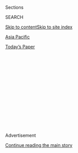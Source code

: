 <div id="app">

<div>

<div>

<div>

<div class="NYTAppHideMasthead css-1q2w90k e1suatyy0">

<div class="section css-ui9rw0 e1suatyy2">

<div class="css-eph4ug er09x8g0">

<div class="css-6n7j50">

</div>

<span class="css-1dv1kvn">Sections</span>

<div class="css-10488qs">

<span class="css-1dv1kvn">SEARCH</span>

</div>

[Skip to content](#site-content)[Skip to site index](#site-index)

</div>

<div id="masthead-section-label" class="css-1wr3we4 eaxe0e00">

[Asia
Pacific](https://www.nytimes3xbfgragh.onion/section/world/asia)

</div>

<div class="css-10698na e1huz5gh0">

</div>

</div>

<div id="masthead-bar-one" class="section hasLinks css-15hmgas e1csuq9d3">

<div class="css-uqyvli e1csuq9d0">

</div>

<div class="css-1uqjmks e1csuq9d1">

</div>

<div class="css-9e9ivx">

[](https://myaccount.nytimes3xbfgragh.onion/auth/login?response_type=cookie&client_id=vi)

</div>

<div class="css-1bvtpon e1csuq9d2">

[Today’s
Paper](https://www.nytimes3xbfgragh.onion/section/todayspaper)

</div>

</div>

</div>

</div>

<div data-aria-hidden="false">

<div id="site-content" data-role="main">

<div>

<div class="css-1aor85t" style="opacity:0.000000001;z-index:-1;visibility:hidden">

<div class="css-1hqnpie">

<div class="css-epjblv">

<span class="css-17xtcya">[Asia
Pacific](/section/world/asia)</span><span class="css-x15j1o">|</span><span class="css-fwqvlz">Students
Among Hundreds Missing After South Korean Ferry
Sinks</span>

</div>

<div class="css-k008qs">

<div class="css-1iwv8en">

<span class="css-18z7m18"></span>

<div>

</div>

</div>

<span class="css-1n6z4y">https://nyti.ms/1jJEp8y</span>

<div class="css-1705lsu">

<div class="css-4xjgmj">

<div class="css-4skfbu" data-role="toolbar" data-aria-label="Social Media Share buttons, Save button, and Comments Panel with current comment count" data-testid="share-tools">

  - 
  - 
  - 
  - 
    
    <div class="css-6n7j50">
    
    </div>

  - 

</div>

</div>

</div>

</div>

</div>

</div>

<div class="css-13pd83m">

</div>

<div id="top-wrapper" class="css-1sy8kpn">

<div id="top-slug" class="css-l9onyx">

Advertisement

</div>

[Continue reading the main
story](#after-top)

<div class="ad top-wrapper" style="text-align:center;height:100%;display:block;min-height:250px">

<div id="top" class="place-ad" data-position="top" data-size-key="top">

</div>

</div>

<div id="after-top">

</div>

</div>

<div id="sponsor-wrapper" class="css-1hyfx7x">

<div id="sponsor-slug" class="css-19vbshk">

Supported by

</div>

[Continue reading the main
story](#after-sponsor)

<div id="sponsor" class="ad sponsor-wrapper" style="text-align:center;height:100%;display:block">

</div>

<div id="after-sponsor">

</div>

</div>

<div class="css-1vkm6nb ehdk2mb0">

# Students Among Hundreds Missing After South Korean Ferry Sinks

</div>

<div class="css-11hetc6 sizeMedium">

<div class="css-c955wn" data-role="region" data-aria-label="Slideshow of Divers Search Sunken Ferry">

<div class="css-1r9a6mz">

<div class="css-jnx78g">

<div class="css-1dv1kvn">

Slide 1 of 10
<span id="SW1hZ2U6bnl0Oi8vaW1hZ2UvODAyYTAyYWEtMDU2Ni01ZDM5LWFjZWMtY2U1NzAyMjEzNjY5-0"></span>

</div>

<span class="css-g89h0y" data-aria-hidden="true"><span class="css-1gurbbl" data-amp-bind-class="[&#39;css-1gurbbl&#39;, &#39;css-1gurbbl&#39;][+undefined % 2]" data-amp-bind-text="+undefined + 1" data-testid="slideshow-inline--counter-cur">1</span><span>/</span><span data-testid="slideshow-inline--counter-total">10</span></span>

</div>

<div class="css-10gezm4">

</div>

<div class="css-r6z5ec" style="position:relative">

<div class="css-1ctlbr7">

<div class="css-14e0s5u">

<div class="css-10gyqb e1wuipb50">

</div>

<div class="css-1ms7lv3 e1wuipb50">

</div>

<div class="css-1ms7lv3 e1wuipb50">

</div>

<div class="css-1ms7lv3 e1wuipb50">

</div>

<div class="css-1ms7lv3 e1wuipb50">

</div>

<div class="css-1ms7lv3 e1wuipb50">

</div>

<div class="css-1ms7lv3 e1wuipb50">

</div>

<div class="css-1ms7lv3 e1wuipb50">

</div>

<div class="css-1ms7lv3 e1wuipb50">

</div>

<div class="css-1ms7lv3 e1wuipb50">

</div>

</div>

<div class="css-500tfg">

</div>

</div>

<div class="css-1m2gac3">

<span class="css-ti7mx e13ogyst0"></span>

Members of South Korean Ship Salvage Unit searched for passengers on
Thursday.

<span class="css-cnj6d5 e1z0qqy90" itemprop="copyrightHolder"><span class="css-1ly73wi e1tej78p0">Credit...</span><span>Yonhap,
via Reuters</span></span>

</div>

</div>

</div>

  - ![<span class="css-ti7mx e13ogyst0"></span> ¶ Members of South
    Korean Ship Salvage Unit searched for passengers on Thursday. ¶
    <span class="css-cnj6d5 e1z0qqy90" itemprop="copyrightHolder"><span class="css-1ly73wi e1tej78p0">Credit...</span><span>Yonhap,
    via
    Reuters</span></span>](https://static01.graylady3jvrrxbe.onion/images/2014/04/17/world/17korea10/17korea10-superJumbo.jpg)

  - ![<span class="css-ti7mx e13ogyst0"></span> ¶ Rescue workers, in
    black, helped passengers on the South Korean ferry Sewol, which sank
    on Wednesday off South Korea’s coast. ¶
    <span class="css-cnj6d5 e1z0qqy90" itemprop="copyrightHolder"><span class="css-1ly73wi e1tej78p0">Credit...</span><span>Korea
    Coast Guard, via News1 and
    Reuters</span></span>](https://static01.graylady3jvrrxbe.onion/images/2014/04/17/world/korea-ss/korea-ss-superJumbo-v2.jpg)

  - ![<span class="css-ti7mx e13ogyst0"></span> ¶ Relatives waited for
    word of missing passengers. ¶
    <span class="css-cnj6d5 e1z0qqy90" itemprop="copyrightHolder"><span class="css-1ly73wi e1tej78p0">Credit...</span><span>Jung
    Yeon-Je/Agence France-Presse — Getty
    Images</span></span>](https://static01.graylady3jvrrxbe.onion/images/2014/04/16/world/asia/17ferry-ss-slide-R4Z9/17ferry-ss-slide-R4Z9-superJumbo.jpg)

  - ![<span class="css-ti7mx e13ogyst0"></span> ¶ Maritime police
    officers searched for missing passengers from the ferry. ¶
    <span class="css-cnj6d5 e1z0qqy90" itemprop="copyrightHolder"><span class="css-1ly73wi e1tej78p0">Credit...</span><span>Kim
    Hong-Ji/Reuters</span></span>](https://static01.graylady3jvrrxbe.onion/images/2014/04/16/world/asia/17ferry-ss-slide-XKAE/17ferry-ss-slide-XKAE-superJumbo.jpg)

  - ![<span class="css-ti7mx e13ogyst0"></span> ¶ A family member of a
    missing passenger cried after finding her son’s name in the list of
    survivors. ¶
    <span class="css-cnj6d5 e1z0qqy90" itemprop="copyrightHolder"><span class="css-1ly73wi e1tej78p0">Credit...</span><span>Yonhap/Reuters</span></span>](https://static01.graylady3jvrrxbe.onion/images/2014/04/16/world/asia/17ferry-ss-slide-M905/17ferry-ss-slide-M905-superJumbo.jpg)

  - ![<span class="css-ti7mx e13ogyst0"></span> ¶ An injured passenger
    who was on the sinking ferry was rescued by the South Korean
    maritime police. ¶
    <span class="css-cnj6d5 e1z0qqy90" itemprop="copyrightHolder"><span class="css-1ly73wi e1tej78p0">Credit...</span><span>Korea
    Coast Guard, via
    Reuters</span></span>](https://static01.graylady3jvrrxbe.onion/images/2014/04/16/world/asia/17ferry-ss-slide-JICI/17ferry-ss-slide-JICI-superJumbo.jpg)

  - ![<span class="css-ti7mx e13ogyst0"></span> ¶ The vessel was
    carrying 462 passengers and crew members, including 325 high school
    students. ¶
    <span class="css-cnj6d5 e1z0qqy90" itemprop="copyrightHolder"><span class="css-1ly73wi e1tej78p0">Credit...</span><span>Yonhap,via
    Agence France-Presse — Getty
    Images</span></span>](https://static01.graylady3jvrrxbe.onion/images/2014/04/16/world/asia/17ferry-ss-slide-BU3G/17ferry-ss-slide-BU3G-superJumbo.jpg)

  - ![<span class="css-ti7mx e13ogyst0"></span> ¶ A woman cried at Jindo
    port. Nearly 300 people, most of them students, remained unaccounted
    for. ¶
    <span class="css-cnj6d5 e1z0qqy90" itemprop="copyrightHolder"><span class="css-1ly73wi e1tej78p0">Credit...</span><span>Chung
    Sung-Jun/Getty
    Images</span></span>](https://static01.graylady3jvrrxbe.onion/images/2014/04/16/world/asia/17ferry-ss-slide-QH1B/17ferry-ss-slide-QH1B-superJumbo.jpg)

  - ![<span class="css-ti7mx e13ogyst0"></span> ¶ Rescued passengers
    brought ashore from the ferry, which was sailing to a resort island
    60 miles off the coast of South Korea. ¶
    <span class="css-cnj6d5 e1z0qqy90" itemprop="copyrightHolder"><span class="css-1ly73wi e1tej78p0">Credit...</span><span>Yonhap,
    via Agence France-Presse — Getty
    Images</span></span>](https://static01.graylady3jvrrxbe.onion/images/2014/04/16/world/asia/17ferry-ss-slide-LQGJ/17ferry-ss-slide-LQGJ-superJumbo.jpg)

  - ![<span class="css-ti7mx e13ogyst0"></span> ¶ Dozens of boats,
    helicopters and divers scrambled to rescue passengers as the ferry
    went down. ¶
    <span class="css-cnj6d5 e1z0qqy90" itemprop="copyrightHolder"><span class="css-1ly73wi e1tej78p0">Credit...</span><span>Korean
    Coast Guard, via
    Reuters</span></span>](https://static01.graylady3jvrrxbe.onion/images/2014/04/16/world/asia/17ferry-ss-slide-JNOM/17ferry-ss-slide-JNOM-superJumbo.jpg)

</div>

</div>

<div class="css-12442hm">

</div>

<div class="css-xt80pu e12qa4dv0">

<div class="css-18e8msd">

<div class="css-vp77d3 epjyd6m0">

<div class="css-1baulvz">

By <span class="css-1baulvz" itemprop="name">Su-Hyun Lee</span> and
[<span class="css-1baulvz last-byline" itemprop="name">Choe
Sang-Hun</span>](http://www.nytimes3xbfgragh.onion/by/choe-sang-hun)

</div>

</div>

  - April 16,
    2014

  - 
    
    <div class="css-4xjgmj">
    
    <div class="css-d8bdto" data-role="toolbar" data-aria-label="Social Media Share buttons, Save button, and Comments Panel with current comment count" data-testid="share-tools">
    
      - 
      - 
      - 
      - 
        
        <div class="css-6n7j50">
        
        </div>
    
      - 
    
    </div>
    
    </div>

</div>

</div>

<div class="section meteredContent css-1r7ky0e" name="articleBody" itemprop="articleBody">

<div class="css-1fanzo5 StoryBodyCompanionColumn">

<div class="css-53u6y8">

JINDO, South Korea — The parents waited in dread through the night,
huddled under blankets in this South Korean port town, staring out to
sea for a sign that rescuers had found any of the 281 people, many of
them high school students, still missing after a ferry sank on
Wednesday.

They refused to sleep in a tent set up for them, preferring to scan the
horizon for helicopters returning from the rescue effort 11 miles off
the country’s southwest coast. As the hours passed with little news of
what may be one of South Korea’s worst peacetime disasters, they
demanded information from officials who said that fierce tides were
keeping divers from entering the ship, which had mostly slipped beneath
the waves long before.

“Why are you not going in to save them?” one woman screamed. Another,
Chung Hae-sook, the mother of a missing 16-year-old boy, echoed her
rage: “There is no tomorrow for this,” she said. “My heart is turning to
ashes.”

By Thursday morning, the Ministry of Security and Public Administration,
which is coordinating the rescue efforts, reported that 175 passengers
and crew members had been rescued. Nine people were confirmed dead,
including four students, two teachers and a member of the ferry’s crew.
But fears of a much higher death toll were stoked as survivors said they
believed that many people had been trapped below deck. According to some
who spoke to the local news media, passengers had been told to remain in
their seats and may have stayed there until it was too late.

</div>

</div>

<div class="css-1fanzo5 StoryBodyCompanionColumn">

<div class="css-53u6y8">

“People were shouting, ‘Break the windows,’ but the water came up too
quickly and many could not come outside,” Kim Seong-muk, a rescued
passenger, told the television station YTN.

</div>

</div>

![<span class="css-16f3y1r e13ogyst0">Passengers rescued from the ferry
that sank off South Korea described what happened on the boat and
expressed worry about others on
board.</span><span class="css-cch8ym"><span class="css-1dv1kvn">Credit</span><span class="css-cnj6d5 e1z0qqy90" itemprop="copyrightHolder"><span class="css-1ly73wi e1tej78p0">Credit...</span><span>Park
Chul-Heung/Yonhap, via Associated
Press</span></span></span>](https://static01.graylady3jvrrxbe.onion/images/2014/04/16/world/16ferry02/16ferry02-videoSixteenByNine1050.jpg)

<div class="css-1fanzo5 StoryBodyCompanionColumn">

<div class="css-53u6y8">

Survivors reported hearing a loud noise and feeling a jolt before the
ship, the Sewol, began to list and sink.

Of the 462 people aboard, 325 were students from Danwon High School in
Ansan, about 20 miles south of Seoul. By midnight, about 75 of the
students had been rescued. They had been on an overnight voyage to Jeju,
a popular resort island, where they were scheduled for a four-day field
trip and sightseeing.

The students, in their second year of high school, were taking the trip
as a break before their last year, when they must take difficult college
entrance exams.

</div>

</div>

<div class="css-1fanzo5 StoryBodyCompanionColumn">

<div class="css-53u6y8">

One of the students who made it out, Kim Tae-young, said he had seen
people in the ferry’s cafeteria and in a game room on a level below him
before the ship started listing.

“The water rushed in, up to my neck, and it was difficult to climb to
the top of the boat because it was badly tilted,” he told News Y, a
cable channel. “I saw shipping containers tossed off the ship’s deck and
floating in the water. I also saw a vending machine toppled and two
girls trapped under
it.”

</div>

</div>

<div style="max-width:100%;margin:0 auto">

<div class="css-17dprlf" data-id="100000002829980" data-slug="korea-ferry-map" style="max-width:180px">

</div>

</div>

<div class="css-1fanzo5 StoryBodyCompanionColumn">

<div class="css-53u6y8">

The cause of the accident was not immediately clear. By nightfall, no
South Korean official or analyst had raised the possibility of foul play
by North Korea, which was accused of [sinking a South Korean Navy
ship](http://www.nytimes3xbfgragh.onion/2010/03/27/world/asia/27korea.html "Times article")
with a torpedo in 2010, a charge the North denied.

During a brief news conference on Wednesday, Kim Young-bung, an
executive at the Cheonghaejin Marine Company, which operated the ship,
offered the company’s “deepest apology” but few details about what had
happened.

The maritime police said they were questioning the ship’s captain, Lee
Jun-seok, 69, and other surviving crew members while arranging for
cranes to be sent to the scene, in the Yellow Sea, to try to lift the
vessel.

The 6,825-ton ferry had been sailing from Incheon, a port west of Seoul,
to Jeju, roughly 60 miles off the southern coast of South Korea, when it
sent a distress signal on Wednesday morning. Video showed rescuers
scaling the side of the listing ship, pulling out survivors and placing
them in baskets lowered by helicopters.

</div>

</div>

<div class="css-1fanzo5 StoryBodyCompanionColumn">

<div class="css-53u6y8">

YTN quoted surviving students describing a chaotic scene in which
passengers tripped and bumped into one another and luggage was tossed
about as the ship leaned precariously. People jumped into the water in
life jackets and swam to fishing boats that had arrived near the sinking
ship, they said. The passengers were wrapped in blankets and taken to
shelters and hospitals in nearby ports.

</div>

</div>

<div class="css-79elbk" data-testid="photoviewer-wrapper">

<div class="css-z3e15g" data-testid="photoviewer-wrapper-hidden">

</div>

<div class="css-1a48zt4 ehw59r15" data-testid="photoviewer-children">

![<span class="css-16f3y1r e13ogyst0" data-aria-hidden="true">South
Korean Coast Guard vessels searched for passengers near the Sewol,
bottom right, which capsized on its way to Jeju, a resort island. More
than 280 passengers were still unaccounted
for.</span><span class="css-cnj6d5 e1z0qqy90" itemprop="copyrightHolder"><span class="css-1ly73wi e1tej78p0">Credit...</span><span>Yonhap,
via Agence France-Presse — Getty
Images</span></span>](https://static01.graylady3jvrrxbe.onion/images/2014/04/17/world/FERRY-1/FERRY-1-articleLarge.jpg?quality=75&auto=webp&disable=upscale)

</div>

</div>

<div class="css-1fanzo5 StoryBodyCompanionColumn">

<div class="css-53u6y8">

In a text message shown on the station’s broadcast, a student had
written, “Dad, I can’t walk out because the ship is tilted too much, and
I don’t see anyone in the corridor.” It was unclear if the student
survived.

On Wednesday, President Park Geun-hye declared, “We must not give up.”

Speaking at the headquarters of the Ministry of Security and Public
Administration, she said, “We must do our best to rescue even one of
those passengers and students who may not have escaped from the ship.”

Lee Gyeong-og, vice minister of security and public administration, said
that 160 navy and coast guard divers were working at the scene, but that
their operations were being hampered by rapid currents and poor
underwater visibility.

Around 4 a.m. on Thursday, a Coast Guard official in Jindo told parents
that divers had conducted five searches so far but were waiting for
better conditions before heading back down. The sea off western South
Korea has strong tides.

</div>

</div>

<div class="css-1fanzo5 StoryBodyCompanionColumn">

<div class="css-53u6y8">

Of those confirmed dead, one was a 27-year-old female crew member found
dead in the water and another was a male student who died at a hospital.
Rescuers later found at least two more students from the Ansan school
who had
died.

</div>

</div>

<div class="css-79elbk" data-testid="photoviewer-wrapper">

<div class="css-z3e15g" data-testid="photoviewer-wrapper-hidden">

</div>

<div class="css-1a48zt4 ehw59r15" data-testid="photoviewer-children">

<div class="css-1xdhyk6 erfvjey0">

<span class="css-1ly73wi e1tej78p0">Image</span>

<div class="css-zjzyr8">

<div data-testid="lazyimage-container" style="height:257.77777777777777px">

</div>

</div>

</div>

<span class="css-16f3y1r e13ogyst0" data-aria-hidden="true">Passengers
who were rescued from the ferry huddled at a gym in the South Korean
port town of Jindo on
Wednesday.</span><span class="css-cnj6d5 e1z0qqy90" itemprop="copyrightHolder"><span class="css-1ly73wi e1tej78p0">Credit...</span><span>Kim
Hong-Ji/Reuters</span></span>

</div>

</div>

<div class="css-1fanzo5 StoryBodyCompanionColumn">

<div class="css-53u6y8">

South Korea has not had a major ferry accident in two decades. The last
was in 1994, when a tourist ferry caught fire on a lake, killing 30
people. A year earlier, 292 people died when an overloaded ferry,
sailing despite warnings of bad weather, [sank off the country’s west
coast](http://www.nytimes3xbfgragh.onion/1993/10/11/world/100-feared-dead-off-south-korea.html "Times article").

On Wednesday, Mr. Lee of the security ministry declined to comment on
the likelihood of finding more survivors. The ship sank in waters 104
feet deep, and the water temperature in the area was about 54 degrees
Fahrenheit, cold enough to cause hypothermia after about two hours,
officials said.

The ship’s departure from Incheon on Tuesday evening was delayed by two
hours because of heavy fog, officials said. It was also carrying 150
cars and trucks, below its capacity of 180.

Mrs. Chung — the woman who was waiting in Jindo for news of her
16-year-old son, Park Sung-ho — said he had sent her a text message on
Tuesday saying the ferry might not leave the dock, but later messaged
her that it was departing and that he would return safely.

“I feel like the parents, including myself, are here waiting for our
children to die,” she said.

Kim Dong-soo, a truck driver who was on the Sewol and said he frequently
took the ferry to Jeju, told News Y that the ship had begun leaning
sharply after it made a sharp turn to the right. It was also sailing
much closer to the coast than it usually does, he
said.

</div>

</div>

<div class="css-79elbk" data-testid="photoviewer-wrapper">

<div class="css-z3e15g" data-testid="photoviewer-wrapper-hidden">

</div>

<div class="css-1a48zt4 ehw59r15" data-testid="photoviewer-children">

<div class="css-1xdhyk6 erfvjey0">

<span class="css-1ly73wi e1tej78p0">Image</span>

<div class="css-zjzyr8">

<div data-testid="lazyimage-container" style="height:239.73333333333338px">

</div>

</div>

</div>

<span class="css-16f3y1r e13ogyst0" data-aria-hidden="true">Rescue
workers, in black, helped passengers on the South Korean ferry Sewol,
which sank on Wednesday off South Korea’s
coast.</span><span class="css-cnj6d5 e1z0qqy90" itemprop="copyrightHolder"><span class="css-1ly73wi e1tej78p0">Credit...</span><span>Korea
Coast Guard, via News1 and Reuters</span></span>

</div>

</div>

<div class="css-1fanzo5 StoryBodyCompanionColumn">

<div class="css-53u6y8">

“I wonder why the rescuers who first got to the ship didn’t do anything
about those 100 or 200 I think were trapped inside the ship,” he said.
“They were just picking up those already on the top of the ship.”

The ferry, built in Japan in 1994 and operated by Cheonghaejin Marine
since late 2012, could hold 920 passengers.

For the parents waiting in the morning chill in Jindo, the day had been
a roller-coaster ride of emotions. Soon after the accident, the ministry
had given a much lower estimate of the number of missing, an error it
attributed to confusing reports from the scene.

Mrs. Chung said the school had also sent a message saying the students
were all being rescued.

Her younger brother, who was keeping vigil with her, said he was
“ashamed” of the government for not doing more.

“How can we trust them?” he said. “It feels like the divers are not
going into the water lest they die. How can we trust the authorities if
a war breaks out?”

Another relative of a missing child sounded resigned. “I don’t have much
hope at this point,” said Choi Dae-gwang, whose son Choi Su-bin, 17, was
missing. But “they should at least pretend to rescue people.”

</div>

</div>

</div>

<div>

</div>

<div>

</div>

<div>

</div>

<div>

<div id="bottom-wrapper" class="css-1ede5it">

<div id="bottom-slug" class="css-l9onyx">

Advertisement

</div>

[Continue reading the main
story](#after-bottom)

<div id="bottom" class="ad bottom-wrapper" style="text-align:center;height:100%;display:block;min-height:90px">

</div>

<div id="after-bottom">

</div>

</div>

</div>

</div>

</div>

## Site Index

<div>

</div>

## Site Information Navigation

  - [© <span>2020</span> <span>The New York Times
    Company</span>](https://help.nytimes3xbfgragh.onion/hc/en-us/articles/115014792127-Copyright-notice)

<!-- end list -->

  - [NYTCo](https://www.nytco.com/)
  - [Contact
    Us](https://help.nytimes3xbfgragh.onion/hc/en-us/articles/115015385887-Contact-Us)
  - [Work with us](https://www.nytco.com/careers/)
  - [Advertise](https://nytmediakit.com/)
  - [T Brand Studio](http://www.tbrandstudio.com/)
  - [Your Ad
    Choices](https://www.nytimes3xbfgragh.onion/privacy/cookie-policy#how-do-i-manage-trackers)
  - [Privacy](https://www.nytimes3xbfgragh.onion/privacy)
  - [Terms of
    Service](https://help.nytimes3xbfgragh.onion/hc/en-us/articles/115014893428-Terms-of-service)
  - [Terms of
    Sale](https://help.nytimes3xbfgragh.onion/hc/en-us/articles/115014893968-Terms-of-sale)
  - [Site
    Map](https://spiderbites.nytimes3xbfgragh.onion)
  - [Help](https://help.nytimes3xbfgragh.onion/hc/en-us)
  - [Subscriptions](https://www.nytimes3xbfgragh.onion/subscription?campaignId=37WXW)

</div>

</div>

</div>

</div>
